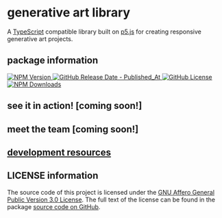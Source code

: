 # generative art library

A <a href="https://www.typescriptlang.org/" target="_blank" rel="noopener noreferrer">TypeScript</a> compatible library
built on <a href="https://p5js.org/" target="_blank" rel="noopener noreferrer">p5.js</a> for creating responsive
generative art projects.

## package information

<a href="https://www.npmjs.com/package/@batpb/genart" target="_blank" rel="noopener noreferrer">![NPM Version](https://img.shields.io/npm/v/%40batpb%2Fgenart)
![GitHub Release Date - Published_At](https://img.shields.io/github/release-date/brittni-and-the-polar-bear/generative-art-library)
![GitHub License](https://img.shields.io/github/license/brittni-and-the-polar-bear/generative-art-library)
![NPM Downloads](https://img.shields.io/npm/dw/%40batpb%2Fgenart)</a>

## see it in action! [coming soon!]

## meet the team [coming soon!]

## [development resources](./resources.md)

## LICENSE information

The source code of this project is licensed under
the <a href="https://www.gnu.org/licenses/agpl-3.0.en.html" target="_blank" rel="noopener noreferrer">GNU Affero General
Public Version 3.0 License</a>.
The full text of the license can be found in the
package <a href="https://github.com/brittni-and-the-polar-bear/generative-art-library/blob/main/LICENSE" target="_blank" rel="noopener noreferrer">
source code on GitHub</a>.
